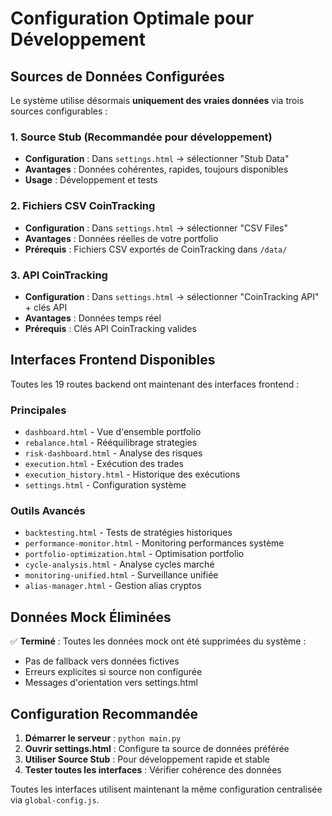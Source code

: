 # Configuration Optimale pour Développement

## Sources de Données Configurées

Le système utilise désormais **uniquement des vraies données** via trois sources configurables :

### 1. Source Stub (Recommandée pour développement)
- **Configuration** : Dans `settings.html` → sélectionner "Stub Data"
- **Avantages** : Données cohérentes, rapides, toujours disponibles
- **Usage** : Développement et tests

### 2. Fichiers CSV CoinTracking  
- **Configuration** : Dans `settings.html` → sélectionner "CSV Files"
- **Avantages** : Données réelles de votre portfolio
- **Prérequis** : Fichiers CSV exportés de CoinTracking dans `/data/`

### 3. API CoinTracking
- **Configuration** : Dans `settings.html` → sélectionner "CoinTracking API" + clés API
- **Avantages** : Données temps réel
- **Prérequis** : Clés API CoinTracking valides

## Interfaces Frontend Disponibles

Toutes les 19 routes backend ont maintenant des interfaces frontend :

### Principales
- `dashboard.html` - Vue d'ensemble portfolio
- `rebalance.html` - Rééquilibrage strategies  
- `risk-dashboard.html` - Analyse des risques
- `execution.html` - Exécution des trades
- `execution_history.html` - Historique des exécutions
- `settings.html` - Configuration système

### Outils Avancés
- `backtesting.html` - Tests de stratégies historiques
- `performance-monitor.html` - Monitoring performances système
- `portfolio-optimization.html` - Optimisation portfolio
- `cycle-analysis.html` - Analyse cycles marché
- `monitoring-unified.html` - Surveillance unifiée
- `alias-manager.html` - Gestion alias cryptos

## Données Mock Éliminées

✅ **Terminé** : Toutes les données mock ont été supprimées du système :
- Pas de fallback vers données fictives
- Erreurs explicites si source non configurée  
- Messages d'orientation vers settings.html

## Configuration Recommandée

1. **Démarrer le serveur** : `python main.py`
2. **Ouvrir settings.html** : Configure ta source de données préférée
3. **Utiliser Source Stub** : Pour développement rapide et stable
4. **Tester toutes les interfaces** : Vérifier cohérence des données

Toutes les interfaces utilisent maintenant la même configuration centralisée via `global-config.js`.